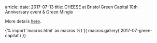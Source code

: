 article:
date: 2017-07-13
title: CHEESE at Bristol Green Capital 10th Anniversary event & Green Mingle

More details
[here](http://bristolgreencapital.org/ten-year-anniversary-bristolsfuture/).

{% import 'macros.html' as macros %}
{{ macros.gallery('2017-07-green-capital') }}
